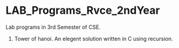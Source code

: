 # LAB_Programs_Rvce_2ndYear
Lab programs in 3rd Semester of CSE. 
1) Tower of hanoi. An elegent solution written in C using recursion.
